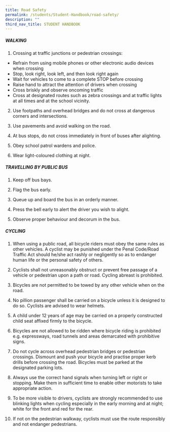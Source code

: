 ```yaml
---
title: Road Safety
permalink: /students/Student-Handbook/road-safety/
description: ""
third_nav_title: STUDENT HANDBOOK
---
```


##### **WALKING**

1) Crossing at traffic junctions or pedestrian crossings:

*   Refrain from using mobile phones or other electronic audio devices when crossing
*   Stop, look right, look left, and then look right again
*   Wait for vehicles to come to a complete STOP before crossing
*   Raise hand to attract the attention of drivers when crossing
*   Cross briskly and observe oncoming traffic
*   Cross at designated routes such as zebra crossings and at traffic lights at all times and at the school vicinity.

2) Use footpaths and overhead bridges and do not cross at dangerous corners and intersections.

3) Use pavements and avoid walking on the road.

4) At bus stops, do not cross immediately in front of buses after alighting.

5) Obey school patrol wardens and police.

6) Wear light-coloured clothing at night.

##### **TRAVELLING BY PUBLIC BUS**

1) Keep off bus bays.

2) Flag the bus early.

3) Queue up and board the bus in an orderly manner.

4) Press the bell early to alert the driver you wish to alight.

5) Observe proper behaviour and decorum in the bus.

##### **CYCLING**

1) When using a public road, all bicycle riders must obey the same rules as other vehicles. A cyclist may be punished under the Penal Code/Road Traffic Act should he/she act rashly or negligently so as to endanger human life or the personal safety of others.

2) Cyclists shall not unreasonably obstruct or prevent free passage of a vehicle or pedestrian upon a path or road. Cycling abreast is prohibited.

3) Bicycles are not permitted to be towed by any other vehicle when on the road.

4) No pillion passenger shall be carried on a bicycle unless it is designed to do so. Cyclists are advised to wear helmets.

5) A child under 12 years of age may be carried on a properly constructed child seat affixed firmly to the bicycle.

6) Bicycles are not allowed to be ridden where bicycle riding is prohibited e.g. expressways, road tunnels and areas demarcated with prohibitive signs.

7) Do not cycle across overhead pedestrian bridges or pedestrian crossings. Dismount and push your bicycle and practise proper kerb drills before crossing the road. Bicycles must be parked at the designated parking lots.

8) Always use the correct hand signals when turning left or right or stopping. Make them in sufficient time to enable other motorists to take appropriate action.

9) To be more visible to drivers, cyclists are strongly recommended to use blinking lights when cycling especially in the early morning and at night; white for the front and red for the rear.

10) If not on the pedestrian walkway, cyclists must use the route responsibly and not endanger pedestrians.